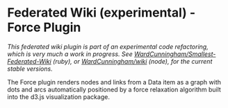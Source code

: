 # Federated Wiki (experimental) - Force Plugin

*This federated wiki plugin is part of an experimental code refactoring, which is very much a work in progress. See [WardCunningham/Smallest-Federated-Wiki](https://github.com/WardCunningham/Smallest-Federated-Wiki) (ruby), or [WardCunningham/wiki](https://github.com/WardCunningham/wiki) (node), for the current stable versions.*

The Force plugin renders nodes and links from a Data item as a graph with dots and arcs automatically positioned by a force relaxation algorithm built into the d3.js visualization package.
